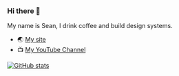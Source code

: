### Hi there 👋

My name is Sean, I drink coffee and build design systems.

- 🌏 [My site](https://seanwuapps.com/)
- 📺 [My YouTube Channel](https://www.youtube.com/channel/UCPDcvDTJvV0DBRnUatHaOgA)


[![GitHub stats](https://github-readme-stats.vercel.app/api?username=seanwuapps&show_icons=true&theme=dracula)](https://github.com/anuraghazra/github-readme-stats)



<!--
**seanwuapps/seanwuapps** is a ✨ _special_ ✨ repository because its `README.md` (this file) appears on your GitHub profile.

Here are some ideas to get you started:

- 🔭 I’m currently working on ...
- 🌱 I’m currently learning ...
- 👯 I’m looking to collaborate on ...
- 🤔 I’m looking for help with ...
- 💬 Ask me about ...
- 📫 How to reach me: ...
- 😄 Pronouns: ...
- ⚡ Fun fact: ...
-->
